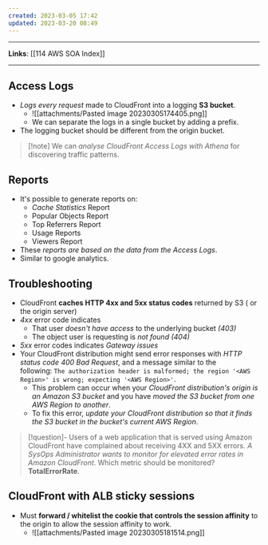 ```yaml
---
created: 2023-03-05 17:42
updated: 2023-03-20 08:49
---
```

---
**Links**: [[114 AWS SOA Index]]

---
## Access Logs
- *Logs every request* made to CloudFront into a logging **S3 bucket**.
	- ![[attachments/Pasted image 20230305174405.png]]
	- We can separate the logs in a single bucket by adding a prefix.
- The logging bucket should be different from the origin bucket.

> [!note] We can *analyse CloudFront Access Logs with Athena* for discovering traffic patterns.

## Reports
- It's possible to generate reports on:
	- *Cache Statistics* Report
	- Popular Objects Report
	- Top Referrers Report
	- Usage Reports
	- Viewers Report
- These *reports are based on the data from the Access Logs*.
- Similar to google analytics.

## Troubleshooting
- CloudFront **caches HTTP 4xx and 5xx status codes** returned by S3 ( or the origin server)
- *4xx* error code indicates 
	- That user *doesn't have access* to the underlying bucket *(403)*
	- The object user is requesting is *not found (404)*
- *5xx* error codes indicates *Gateway issues*
- Your CloudFront distribution might send error responses with *HTTP status code 400 Bad Request*, and a message similar to the following: `The authorization header is malformed; the region '<AWS Region>' is wrong; expecting '<AWS Region>'`.
	- This problem can occur when your *CloudFront distribution's origin is an Amazon S3 bucket* and you have *moved the S3 bucket from one AWS Region to another*. 
	- To fix this error, *update your CloudFront distribution so that it finds the S3 bucket in the bucket's current AWS Region*.

> [!question]- Users of a web application that is served using Amazon CloudFront have complained about receiving 4XX and 5XX errors. *A SysOps Administrator wants to monitor for elevated error rates in Amazon CloudFront*. Which metric should be monitored?
> **TotalErrorRate**.

## CloudFront with ALB sticky sessions
- Must **forward / whitelist the cookie that controls the session affinity** to the origin to allow the session affinity to work.
	- ![[attachments/Pasted image 20230305181514.png]]
